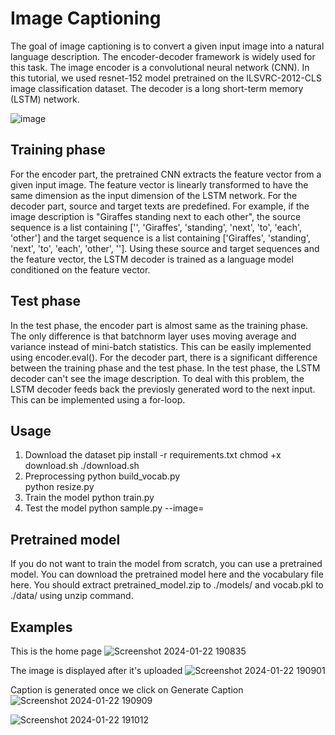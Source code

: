 # Image Captioning
The goal of image captioning is to convert a given input image into a natural language description. The encoder-decoder framework is widely used for this task. The image encoder is a convolutional neural network (CNN). In this tutorial, we used resnet-152 model pretrained on the ILSVRC-2012-CLS image classification dataset. The decoder is a long short-term memory (LSTM) network.

![image](https://github.com/bhavanap12/image_caption_generator/assets/23119773/44ded050-dda4-40b2-a2cd-ac87d10cd48c)


## Training phase
For the encoder part, the pretrained CNN extracts the feature vector from a given input image. The feature vector is linearly transformed to have the same dimension as the input dimension of the LSTM network. For the decoder part, source and target texts are predefined. For example, if the image description is "Giraffes standing next to each other", the source sequence is a list containing ['<start>', 'Giraffes', 'standing', 'next', 'to', 'each', 'other'] and the target sequence is a list containing ['Giraffes', 'standing', 'next', 'to', 'each', 'other', '<end>']. Using these source and target sequences and the feature vector, the LSTM decoder is trained as a language model conditioned on the feature vector.

## Test phase
In the test phase, the encoder part is almost same as the training phase. The only difference is that batchnorm layer uses moving average and variance instead of mini-batch statistics. This can be easily implemented using encoder.eval(). For the decoder part, there is a significant difference between the training phase and the test phase. In the test phase, the LSTM decoder can't see the image description. To deal with this problem, the LSTM decoder feeds back the previosly generated word to the next input. This can be implemented using a for-loop.

## Usage
1. Download the dataset
pip install -r requirements.txt
chmod +x download.sh
./download.sh
2. Preprocessing
python build_vocab.py   
python resize.py
3. Train the model
python train.py    
4. Test the model
python sample.py --image=<image-file-path>

## Pretrained model
If you do not want to train the model from scratch, you can use a pretrained model. You can download the pretrained model here and the vocabulary file here. You should extract pretrained_model.zip to ./models/ and vocab.pkl to ./data/ using unzip command.

## Examples
This is the home page
![Screenshot 2024-01-22 190835](https://github.com/bhavanap12/image_caption_generator/assets/23119773/44d176ed-624e-4b78-82b8-14ad1e74760d)

The image is displayed after it's uploaded
![Screenshot 2024-01-22 190901](https://github.com/bhavanap12/image_caption_generator/assets/23119773/714e160f-9a9b-4382-bef2-d6ce7b3b8f43)




Caption is generated once we click on Generate Caption
![Screenshot 2024-01-22 190909](https://github.com/bhavanap12/image_caption_generator/assets/23119773/601c0870-e735-41d6-a976-424ba106068d)



![Screenshot 2024-01-22 191012](https://github.com/bhavanap12/image_caption_generator/assets/23119773/bdc7be2d-94ad-4fa5-8cf1-ad29afadca42)

